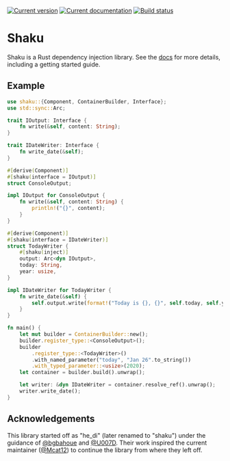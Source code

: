 [![Current version][crate-badge]][crates-io]
[![Current documentation][doc-badge]][docs]
[![Build status][build-badge]][builds]

# Shaku

Shaku is a Rust dependency injection library. See the [docs] for more details,
including a getting started guide.

## Example
```rust
use shaku::{Component, ContainerBuilder, Interface};
use std::sync::Arc;

trait IOutput: Interface {
    fn write(&self, content: String);
}

trait IDateWriter: Interface {
    fn write_date(&self);
}

#[derive(Component)]
#[shaku(interface = IOutput)]
struct ConsoleOutput;

impl IOutput for ConsoleOutput {
    fn write(&self, content: String) {
        println!("{}", content);
    }
}

#[derive(Component)]
#[shaku(interface = IDateWriter)]
struct TodayWriter {
    #[shaku(inject)]
    output: Arc<dyn IOutput>,
    today: String,
    year: usize,
}

impl IDateWriter for TodayWriter {
    fn write_date(&self) {
        self.output.write(format!("Today is {}, {}", self.today, self.year));
    }
}

fn main() {
    let mut builder = ContainerBuilder::new();
    builder.register_type::<ConsoleOutput>();
    builder
        .register_type::<TodayWriter>()
        .with_named_parameter("today", "Jan 26".to_string())
        .with_typed_parameter::<usize>(2020);
    let container = builder.build().unwrap();

    let writer: &dyn IDateWriter = container.resolve_ref().unwrap();
    writer.write_date();
}
```

## Acknowledgements
This library started off as "he_di" (later renamed to "shaku") under the
guidance of [@bgbahoue] and [@U007D]. Their work inspired the current maintainer
([@Mcat12]) to continue the library from where they left off.

[crates-io]: https://crates.io/crates/shaku
[docs]: https://docs.rs/crate/shaku
[builds]: https://circleci.com/gh/Mcat12/shaku
[crate-badge]: https://img.shields.io/crates/v/shaku.svg
[doc-badge]: https://docs.rs/shaku/badge.svg
[build-badge]: https://circleci.com/gh/Mcat12/shaku.svg?style=shield
[@bgbahoue]: https://github.com/bgbahoue
[@U007D]: https://github.com/U007D
[@Mcat12]: https://github.com/Mcat12
